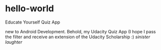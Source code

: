 # hello-world
Educate Yourself Quiz App 

new to Android Development.
Behold, my Udacity Quiz App (I hope I pass the filter and receive an extension of the Udacity Scholarship :) 
*sinister laughter*
